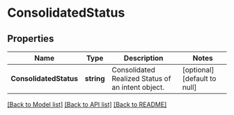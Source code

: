 # ConsolidatedStatus

## Properties
Name | Type | Description | Notes
------------ | ------------- | ------------- | -------------
**ConsolidatedStatus** | **string** | Consolidated Realized Status of an intent object. | [optional] [default to null]

[[Back to Model list]](../README.md#documentation-for-models) [[Back to API list]](../README.md#documentation-for-api-endpoints) [[Back to README]](../README.md)

